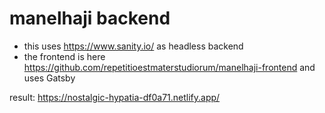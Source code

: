 # manelhaji backend

-   this uses https://www.sanity.io/ as headless backend
-   the frontend is here https://github.com/repetitioestmaterstudiorum/manelhaji-frontend and uses Gatsby

result: https://nostalgic-hypatia-df0a71.netlify.app/
